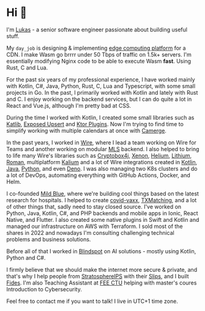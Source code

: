 # Hi 👋
I'm [Lukas](https://lukas.forst.dev) - a senior software engineer passionate about building useful stuff.

My `day_job` is designing & implementing [edge computing platform](https://www.cdn77.com/blog/empowering-control-with-edge-computing) for a CDN. I make Wasm go brrrr
under 50 Tbps of traffic on 1.5k+ servers. I'm essentially modifying Nginx code to be able to execute Wasm __fast__.
Using Rust, C and Lua.

For the past six years of my professional experience, I have worked mainly with
Kotlin, C#, Java, Python, Rust, C, Lua and Typescript, with some small projects in Go.
In the past, I primarily worked with Kotlin and lately with Rust and C.
I enjoy working on the backend services, but I can do quite a lot in React and Vue.js,
although I'm pretty bad at CSS.

During the time I worked with Kotlin, I created some small libraries such as
[Katlib](https://github.com/LukasForst/katlib), [Exposed Upsert](https://github.com/LukasForst/exposed-upsert)
and [Ktor Plugins](https://github.com/LukasForst/ktor-plugins).
Now I'm trying to find time to simplify working with multiple calendars at once with
[Camerge](https://github.com/LukasForst/camerge).

In the past years, I worked in [Wire](https://wire.com), where I lead a team working on
Wire for Teams and another working on modular [MLS](https://en.wikipedia.org/wiki/Messaging_Layer_Security)
backend. I also helped to bring to life many Wire's libraries such as
[Cryptobox4j](https://github.com/wireapp/cryptobox4j), [Xenon](https://github.com/wireapp/xenon),
[Helium](https://github.com/wireapp/helium), [Lithium](https://github.com/wireapp/lithium),
[Roman](https://github.com/wireapp/roman), multiplatform [Kalium](https://github.com/wireapp/kalium)
and a lot of Wire integrations created in [Kotlin](https://github.com/wireapp/poll-bot),
[Java](https://github.com/wireapp/echo-bot), [Python](https://github.com/wireapp/charon), and even
[Deno](https://github.com/wireapp/admin-broadcast).
I was also managing two K8s clusters and do a lot of DevOps, automating everything with GitHub Actions,
Docker, and Helm.

I co-founded [Mild Blue](https://mild.blue), where we're building cool things based on the latest
research for hospitals. I helped to create [covid-vaxx](https://github.com/mild-blue/covid-vaxx),
[TXMatching](https://github.com/mild-blue/txmatching), and a lot of other things that,
sadly need to stay closed source. I've worked on Python, Java, Kotlin, C#, and PHP backends and mobile apps
in Ionic, React Native, and Flutter. I also created some native plugins in Swift and Kotlin and managed
our infrastructure on AWS with Terraform. I sold most of the shares in 2022 and nowadays I'm consulting
challenging technical problems and business solutions.

Before all of that I worked in [Blindspot](https://blindspot.ai/) on AI solutions - mostly using Kotlin,
Python and C#.

I firmly believe that we should make the internet more secure & private, and that's why I help people
from [StratosphereIPS](https://www.stratosphereips.org/) with their
[Slips](https://github.com/stratosphereips/StratosphereLinuxIPS), and I built
[Fides](https://github.com/LukasForst/fides).
I'm also Teaching Assistant at [FEE CTU](https://fel.cvut.cz/) helping with master's coures
Introduction to Cybersecurity.

Feel free to contact me if you want to talk! I live in UTC+1 time zone.
